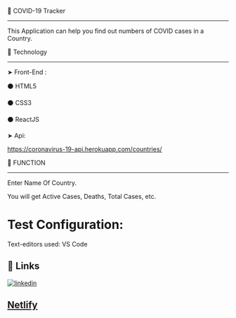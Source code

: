 🔰 COVID-19 Tracker
________
This Application can help you find out numbers of COVID cases in a Country.

🔰 Technology
____
➤ Front-End :

⚫ HTML5

⚫ CSS3

⚫ ReactJS

➤ Api:

https://coronavirus-19-api.herokuapp.com/countries/

🔰 FUNCTION
___
Enter Name Of Country.

You will get Active Cases, Deaths, Total Cases, etc.

# Test Configuration:

Text-editors used: VS Code

 ## 🔗 Links
[![linkedin](https://img.shields.io/badge/linkedin-0A66C2?style=for-the-badge&logo=linkedin&logoColor=white)](https://www.linkedin.com/in/yashi-khare-6a6a621a8)
## [Netlify](https://yashikhare-covid-tracker-app.netlify.app)
